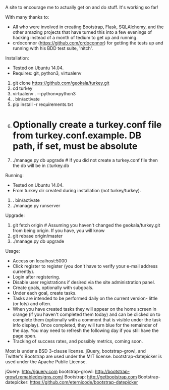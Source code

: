 A site to encourage me to actually get on and do stuff. It's working so far!

With many thanks to:
- All who were involved in creating Bootstrap, Flask, SQLAlchemy, and the other amazing projects that have turned this into a few evenings of hacking instead of a month of tedium to get up and running.
- crdoconnor (https://github.com/crdoconnor) for getting the tests up and running with his BDD test suite, 'hitch'.

Installation:
- Tested on Ubuntu 14.04.
- Requires: git, python3, virtualenv

1. git clone https://github.com/geokala/turkey.git
2. cd turkey
3. virtualenv . --python=python3
4. . bin/activate
5. pip install -r requirements.txt
6. # Optionally create a turkey.conf file from turkey.conf.example. DB path, if set, must be absolute
7. ./manage.py db upgrade  # If you did not create a turkey.conf file then the db will be in <home dir>/.turkey.db

Running:
- Tested on Ubuntu 14.04.
- From turkey dir created during installation (not turkey/turkey).

1. . bin/activate
2. ./manage.py runserver

Upgrade:

1. git fetch origin  # Assuming you haven't changed the geokala/turkey.git from being origin. If you have, you will know
2. git rebase origin/master
3. ./manage.py db upgrade

Usage:
- Access on localhost:5000
- Click register to register (you don't have to verify your e-mail address currently).
- Login after registering.
- Disable user registrations if desired via the site administration panel.
- Create goals, optionally with subgoals.
- Under each goal, create tasks.
- Tasks are intended to be performed daily on the current version- little (or lots) and often.
- When you have created tasks they will appear on the home screen in orange (if you haven't completed them today) and can be clicked on to complete them (optionally with a comment that is visible under the task info display). Once completed, they will turn blue for the remainder of the day. You may need to refresh the following day if you still have the page open.
- Tracking of success rates, and possibly metrics, coming soon.

Most is under a BSD 3-clause license.
jQuery, bootstrap-growl, and Twitter's Bootstrap are used under the MIT license.
bootstrap-datepicker is used under the Apache Public License.

jQuery: http://jquery.com
bootstrap-growl: http://bootstrap-growl.remabledesigns.com/
Bootstrap: http://getbootstrap.com
Bootstrap-datepicker: https://github.com/eternicode/bootstrap-datepicker
